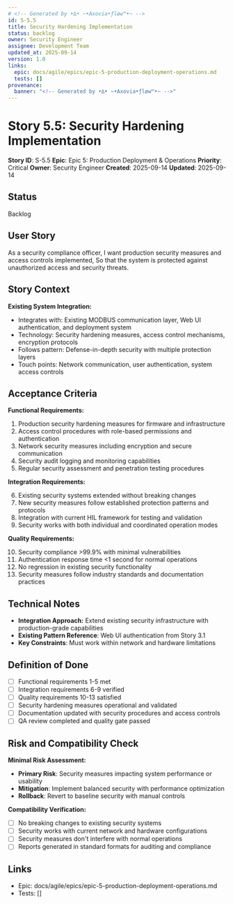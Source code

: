 ```yaml
---
# <!-- Generated by •∆• ~•Axovia•ƒløw™•~ -->
id: S-5.5
title: Security Hardening Implementation
status: backlog
owner: Security Engineer
assignee: Development Team
updated_at: 2025-09-14
version: 1.0
links:
  epic: docs/agile/epics/epic-5-production-deployment-operations.md
  tests: []
provenance:
  banner: "<!-- Generated by •∆• ~•Axovia•ƒløw™•~ -->"
---
```

# Story 5.5: Security Hardening Implementation
<!-- Generated by •∆• ~•Axovia•ƒløw™•~ -->

**Story ID**: S-5.5
**Epic**: Epic 5: Production Deployment & Operations
**Priority**: Critical
**Owner**: Security Engineer
**Created**: 2025-09-14
**Updated**: 2025-09-14

## Status

Backlog

## User Story

As a security compliance officer,
I want production security measures and access controls implemented,
So that the system is protected against unauthorized access and security threats.

## Story Context

**Existing System Integration:**

- Integrates with: Existing MODBUS communication layer, Web UI authentication, and deployment system
- Technology: Security hardening measures, access control mechanisms, encryption protocols
- Follows pattern: Defense-in-depth security with multiple protection layers
- Touch points: Network communication, user authentication, system access controls

## Acceptance Criteria

**Functional Requirements:**

1. Production security hardening measures for firmware and infrastructure
2. Access control procedures with role-based permissions and authentication
3. Network security measures including encryption and secure communication
4. Security audit logging and monitoring capabilities
5. Regular security assessment and penetration testing procedures

**Integration Requirements:**

6. Existing security systems extended without breaking changes
7. New security measures follow established protection patterns and protocols
8. Integration with current HIL framework for testing and validation
9. Security works with both individual and coordinated operation modes

**Quality Requirements:**

10. Security compliance >99.9% with minimal vulnerabilities
11. Authentication response time <1 second for normal operations
12. No regression in existing security functionality
13. Security measures follow industry standards and documentation practices

## Technical Notes

- **Integration Approach:** Extend existing security infrastructure with production-grade capabilities
- **Existing Pattern Reference**: Web UI authentication from Story 3.1
- **Key Constraints**: Must work within network and hardware limitations

## Definition of Done

- [ ] Functional requirements 1-5 met
- [ ] Integration requirements 6-9 verified
- [ ] Quality requirements 10-13 satisfied
- [ ] Security hardening measures operational and validated
- [ ] Documentation updated with security procedures and access controls
- [ ] QA review completed and quality gate passed

## Risk and Compatibility Check

**Minimal Risk Assessment:**

- **Primary Risk**: Security measures impacting system performance or usability
- **Mitigation**: Implement balanced security with performance optimization
- **Rollback**: Revert to baseline security with manual controls

**Compatibility Verification:**

- [ ] No breaking changes to existing security systems
- [ ] Security works with current network and hardware configurations
- [ ] Security measures don't interfere with normal operations
- [ ] Reports generated in standard formats for auditing and compliance

## Links

- Epic: docs/agile/epics/epic-5-production-deployment-operations.md
- Tests: []